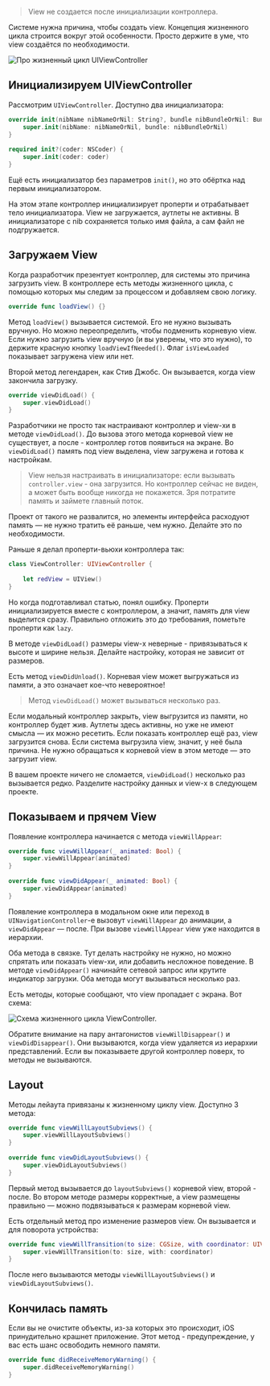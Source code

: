> View не создается после инициализации контроллера.

Системе нужна причина, чтобы создать view. Концепция жизненного цикла строится вокруг этой особенности. Просто держите в уме, что view создаётся по необходимости.

![Про жизненный цикл `UIViewController`](https://cdn.sparrowcode.io/tutorials/uiviewcontroller-lifecycle/hello.jpg)

## Инициализируем UIViewController

Рассмотрим `UIViewController`. Доступно два инициализатора:

```swift
override init(nibName nibNameOrNil: String?, bundle nibBundleOrNil: Bundle?) {
    super.init(nibName: nibNameOrNil, bundle: nibBundleOrNil)
}
    
required init?(coder: NSCoder) {
    super.init(coder: coder)
}
```

Ещё есть инициализатор без параметров `init()`, но это обёртка над первым инициализатором.

На этом этапе контроллер инициализирует проперти и отрабатывает тело инициализатора. View не загружается, аутлеты не активны. В инициализаторе с nib сохраняется только имя файла, а сам файл не подгружается.

## Загружаем View

Когда разработчик презентует контроллер, для системы это причина загрузить view. В контроллере есть методы жизненного цикла, с помощью которых мы следим за процессом и добавляем свою логику.

```swift
override func loadView() {}
```

Метод `loadView()` вызывается системой. Его не нужно вызывать вручную. Но можно переопределить, чтобы подменить корневую view. Если нужно загрузить view вручную (и вы уверены, что это нужно), то держите красную кнопку `loadViewIfNeeded()`. Флаг `isViewLoaded` показывает загружена view или нет.

Второй метод легендарен, как Стив Джобс. Он вызывается, когда view закончила загрузку.

```swift
override viewDidLoad() {
    super.viewDidLoad()
}
```

Разработчики не просто так настраивают контроллер и view-хи в методе `viewDidLoad()`. До вызова этого метода корневой view не существует, а после - контроллер готов появиться на экране. Во `viewDidLoad()` память под view выделена, view загружена и готова к настройкам.

> View нельзя настраивать в инициализаторе: если вызывать `controller.view` - она загрузится. Но контроллер сейчас не виден, а может быть вообще никогда не покажется. Зря потратите память и займете главный поток.

Проект от такого не развалится, но элементы интерфейса расходуют память — не нужно тратить её раньше, чем нужно. Делайте это по необходимости.

Раньше я делал проперти-вьюхи контроллера так:

```swift
class ViewController: UIViewController {
    
    let redView = UIView()
}
```

Но когда подготавливал статью, понял ошибку. Проперти инициализируется вместе с контроллером, а значит, память для view выделится сразу. Правильно отложить это до требования, пометьте проперти как `lazy`.

В методе `viewDidLoad()` размеры view-х неверные - привязываться к высоте и ширине нельзя. Делайте настройку, которая не зависит от размеров.

Есть метод `viewDidUnload()`. Корневая view может выгружаться из памяти, а это означает кое-что невероятное!

> Метод `viewDidLoad()` может вызываться несколько раз.

Если модальный контроллер закрыть, view выгрузится из памяти, но контроллер будет жив. Аутлеты здесь активны, но уже не имеют смысла — их можно ресетить. Если показать контроллер ещё раз, view загрузится снова. Если система выгрузила view, значит, у неё была причина. Не нужно обращаться к корневой view в этом методе — это загрузит view.

В вашем проекте ничего не сломается, `viewDidLoad()` несколько раз вызывается редко. Разделите настройку данных и view-х в следующем проекте.

## Показываем и прячем View

Появление контроллера начинается с метода `viewWillAppear`:

```swift
override func viewWillAppear(_ animated: Bool) {
    super.viewWillAppear(animated)
}
    
override func viewDidAppear(_ animated: Bool) {
    super.viewDidAppear(animated)
}
```

Появление контроллера в модальном окне или переход в `UINavigationController`-e вызовут `viewWillAppear` до анимации, а `viewDidAppear` — после. При вызове `viewWillAppear` view уже находится в иерархии.

Оба метода в связке. Тут делать настройку не нужно, но можно спрятать или показать view-хи, или добавить несложное поведение. В методе `viewDidAppear()` начинайте сетевой запрос или крутите индикатор загрузки. Оба метода могут вызываться несколько раз.

Есть методы, которые сообщают, что view пропадает с экрана. Вот схема:

![Схема жизненного цикла `ViewController`.](https://cdn.sparrowcode.io/tutorials/uiviewcontroller-lifecycle/header.jpg)

Обратите внимание на пару антагонистов `viewWillDisappear()` и `viewDidDisappear()`. Они вызываются, когда view удаляется из иерархии представлений. Если вы показываете другой контроллер поверх, то методы не вызываются.

## Layout

Методы лейаута привязаны к жизненному циклу view. Доступно 3 метода:

```swift
override func viewWillLayoutSubviews() {
    super.viewWillLayoutSubviews()
}
    
override func viewDidLayoutSubviews() {
    super.viewDidLayoutSubviews()
}
```

Первый метод вызывается до `layoutSubviews()` корневой view, второй - после. Во втором методе размеры корректные, а view размещены правильно — можно подвязываться к размерам корневой view.

Есть отдельный метод про изменение размеров view. Он вызывается и для поворота устройства:

```swift
override func viewWillTransition(to size: CGSize, with coordinator: UIViewControllerTransitionCoordinator) {
    super.viewWillTransition(to: size, with: coordinator)
}
```

После него вызываются методы `viewWillLayoutSubviews()` и `viewDidLayoutSubviews()`.

## Кончилась память

Если вы не очистите объекты, из-за которых это происходит, iOS принудительно крашнет приложение. Этот метод - предупреждение, у вас есть шанс освободить немного памяти.

```swift
override func didReceiveMemoryWarning() {
    super.didReceiveMemoryWarning()
}
```
